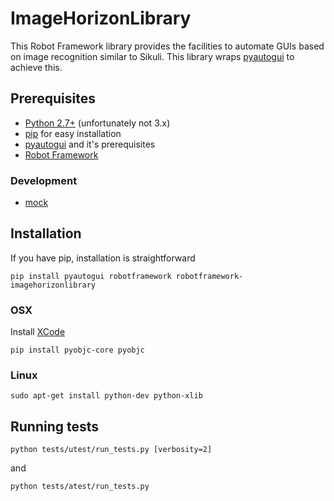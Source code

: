 # ImageHorizonLibrary

This Robot Framework library provides the facilities to automate GUIs based on image recognition similar to Sikuli. This library wraps [pyautogui](https://github.com/asweigart/pyautogui) to achieve this.

## Prerequisites

- [Python 2.7+](http://python.org) (unfortunately not 3.x)
- [pip](https://pypi.python.org/pypi/pip) for easy installation
- [pyautogui](https://github.com/asweigart/pyautogui) and it's prerequisites
- [Robot Framework](http://robotframework.org)

### Development

- [mock](http://www.voidspace.org.uk/python/mock/)

## Installation

If you have pip, installation is straightforward

    pip install pyautogui robotframework robotframework-imagehorizonlibrary

### OSX

Install [XCode](https://developer.apple.com/xcode/downloads/)

    pip install pyobjc-core pyobjc

### Linux

    sudo apt-get install python-dev python-xlib

## Running tests

    python tests/utest/run_tests.py [verbosity=2]

and

    python tests/atest/run_tests.py

